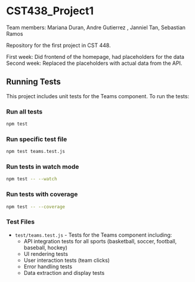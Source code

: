 # CST438_Project1
Team members: Mariana Duran, Andre Gutierrez , Janniel Tan, Sebastian Ramos

Repository for the first project in CST 448.


First week: Did frontend of the homepage, had placeholders for the data
Second week: Replaced the placeholders with actual data from the API.


## Running Tests

This project includes unit tests for the Teams component. To run the tests:

### Run all tests
```bash
npm test
```

### Run specific test file
```bash
npm test teams.test.js
```

### Run tests in watch mode
```bash
npm test -- --watch
```

### Run tests with coverage
```bash
npm test -- --coverage
```

### Test Files
- `test/teams.test.js` - Tests for the Teams component including:
  - API integration tests for all sports (basketball, soccer, football, baseball, hockey)
  - UI rendering tests
  - User interaction tests (team clicks)
  - Error handling tests
  - Data extraction and display tests
